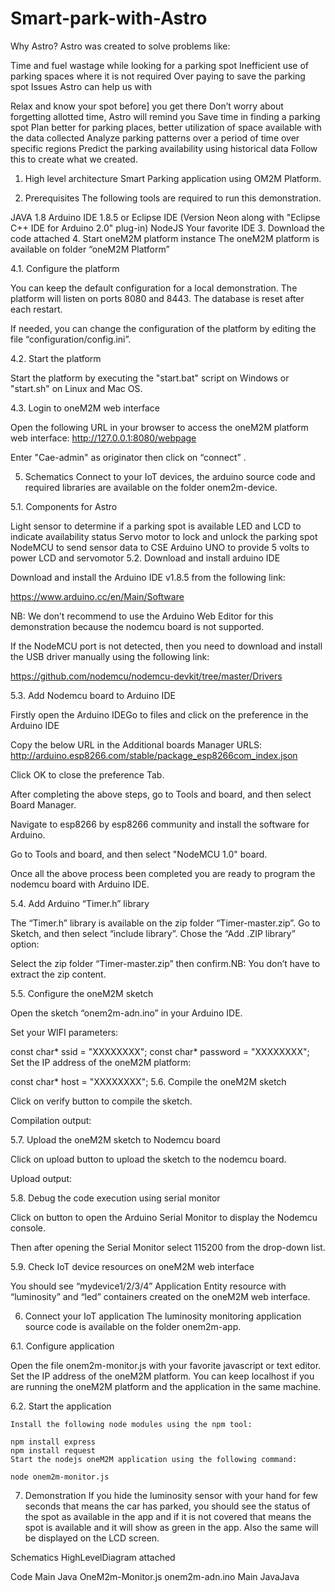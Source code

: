 # Smart-park-with-Astro

Why Astro?
Astro was created to solve problems like:

Time and fuel wastage while looking for a parking spot
Inefficient use of parking spaces where it is not required
Over paying to save the parking spot
Issues Astro can help us with

Relax and know your spot before] you get there
Don’t worry about forgetting allotted time, Astro will remind you
Save time in finding a parking spot
Plan better for parking places, better utilization of space available with the data collected
Analyze parking patterns over a period of time over specific regions
Predict the parking availability using historical data
Follow this to create what we created.

1. High level architecture
Smart Parking application using OM2M Platform.

2. Prerequisites
The following tools are required to run this demonstration.

JAVA 1.8
Arduino IDE 1.8.5 or Eclipse IDE (Version Neon along with "Eclipse C++ IDE for Arduino 2.0" plug-in)
NodeJS
Your favorite IDE
3. Download the code attached
4. Start oneM2M platform instance
The oneM2M platform is available on folder “oneM2M Platform”

4.1. Configure the platform

You can keep the default configuration for a local demonstration. The platform will listen on ports 8080 and 8443. The database is reset after each restart.

If needed, you can change the configuration of the platform by editing the file “configuration/config.ini”.

4.2. Start the platform

Start the platform by executing the "start.bat" script on Windows or "start.sh" on Linux and Mac OS.

4.3. Login to oneM2M web interface

Open the following URL in your browser to access the oneM2M platform web interface: http://127.0.0.1:8080/webpage

Enter "Cae-admin" as originator then click on “connect” .

5. Schematics
Connect to your IoT devices, the arduino source code and required libraries are available on the folder onem2m-device.

5.1. Components for Astro

Light sensor to determine if a parking spot is available
LED and LCD to indicate availability status
Servo motor to lock and unlock the parking spot
NodeMCU to send sensor data to CSE
Arduino UNO to provide 5 volts to power LCD and servomotor
5.2. Download and install arduino IDE

Download and install the Arduino IDE v1.8.5 from the following link:

https://www.arduino.cc/en/Main/Software

NB: We don’t recommend to use the Arduino Web Editor for this demonstration because the nodemcu board is not supported.

If the NodeMCU port is not detected, then you need to download and install the USB driver manually using the following link:

https://github.com/nodemcu/nodemcu-devkit/tree/master/Drivers

5.3. Add Nodemcu board to Arduino IDE

Firstly open the Arduino IDEGo to files and click on the preference in the Arduino IDE

Copy the below URL in the Additional boards Manager URLS: http://arduino.esp8266.com/stable/package_esp8266com_index.json

Click OK to close the preference Tab.

After completing the above steps, go to Tools and board, and then select Board Manager.

Navigate to esp8266 by esp8266 community and install the software for Arduino.

Go to Tools and board, and then select "NodeMCU 1.0" board.

Once all the above process been completed you are ready to program the nodemcu board with Arduino IDE.

5.4. Add Arduino “Timer.h” library

The “Timer.h” library is available on the zip folder “Timer-master.zip”. Go to Sketch, and then select “include library”. Chose the “Add .ZIP library” option:

Select the zip folder “Timer-master.zip” then confirm.NB: You don’t have to extract the zip content.

5.5. Configure the oneM2M sketch

Open the sketch “onem2m-adn.ino” in your Arduino IDE.

Set your WIFI parameters:

const char* ssid = "XXXXXXXX";
const char* password = "XXXXXXXX";
Set the IP address of the oneM2M platform:

const char* host = "XXXXXXXX";
5.6. Compile the oneM2M sketch

Click on verify button to compile the sketch.

Compilation output:

5.7. Upload the oneM2M sketch to Nodemcu board

Click on upload button to upload the sketch to the nodemcu board.

Upload output:

5.8. Debug the code execution using serial monitor

Click on button to open the Arduino Serial Monitor to display the Nodemcu console.

Then after opening the Serial Monitor select 115200 from the drop-down list.

5.9. Check IoT device resources on oneM2M web interface

You should see “mydevice1/2/3/4” Application Entity resource with “luminosity” and “led” containers created on the oneM2M web interface.

6. Connect your IoT application
The luminosity monitoring application source code is available on the folder onem2m-app.

6.1. Configure application

Open the file onem2m-monitor.js with your favorite javascript or text editor. Set the IP address of the oneM2M platform. You can keep localhost if you are running the oneM2M platform and the application in the same machine.

6.2. Start the application

	Install the following node modules using the npm tool:

	npm install express
	npm install request
	Start the nodejs oneM2M application using the following command:

	node onem2m-monitor.js
7. Demonstration
	If you hide the luminosity sensor with your hand for few seconds that means the car has parked, you should see the status of the spot as available in the app and if it is not covered that means the spot is available and it will show as green in the app. Also the same will be displayed on the LCD screen.

Schematics
	HighLevelDiagram attached

Code
	Main Java
	OneM2m-Monitor.js
	onem2m-adn.ino
	Main JavaJava


